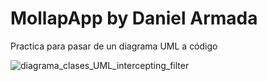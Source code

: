 ﻿# MollapApp by Daniel Armada

 Practica para pasar de un diagrama UML a código


 

![diagrama_clases_UML_intercepting_filter](https://github.com/Armadovich/Mollap/assets/151947545/f6faae7e-15ec-414b-8010-9087239e2913)
